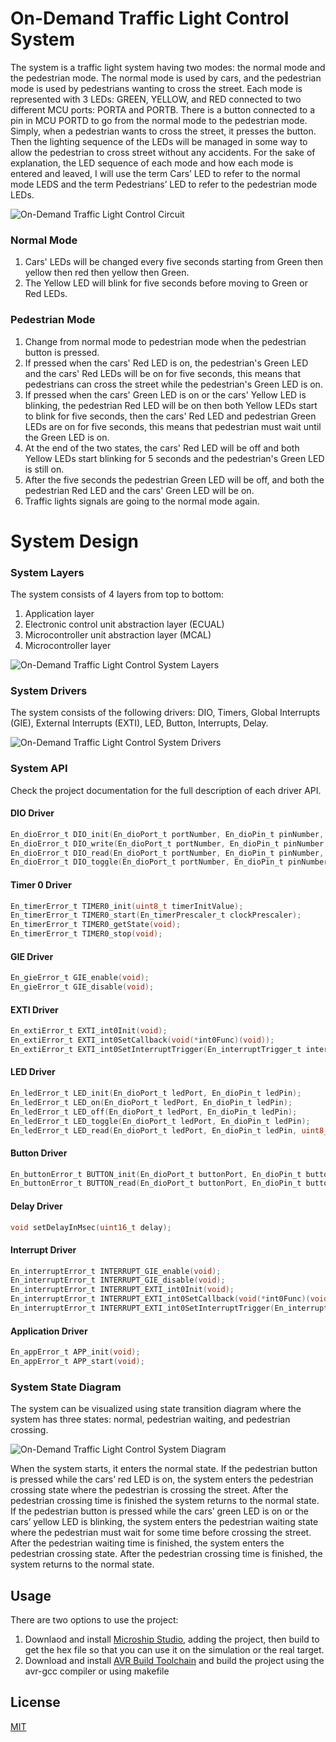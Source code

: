 # On-Demand Traffic Light Control System
The system is a traffic light system having two modes: the normal mode and the pedestrian mode. The normal mode is used by cars, and the pedestrian mode is used by pedestrians wanting to cross the street. Each mode is represented with 3 LEDs: GREEN, YELLOW, and RED connected to two different MCU ports: PORTA and PORTB. There is a button connected to a pin in MCU PORTD to go from the normal mode to the pedestrian mode.  Simply, when a pedestrian wants to cross the street, it presses the button. Then the lighting sequence of the LEDs will be managed in some way to allow the pedestrian to cross street without any accidents.
For the sake of explanation, the LED sequence of each mode and how each mode is entered and leaved, I will use the term Cars’ LED to refer to the normal mode LEDS and the term Pedestrians’ LED to refer to the pedestrian mode LEDs. 

<img src="design.PNG" alt="On-Demand Traffic Light Control Circuit">

### Normal Mode
1.	Cars' LEDs will be changed every five seconds starting from Green then yellow then red then yellow then Green.
2.	The Yellow LED will blink for five seconds before moving to Green or Red LEDs.

### Pedestrian Mode
1.	Change from normal mode to pedestrian mode when the pedestrian button is pressed.
2.	If pressed when the cars' Red LED is on, the pedestrian's Green LED and the cars' Red LEDs will be on for five seconds, this means that pedestrians can cross the street while the pedestrian's Green LED is on.
3.	If pressed when the cars' Green LED is on or the cars' Yellow LED is blinking, the pedestrian Red LED will be on then both Yellow LEDs start to blink for five seconds, then the cars' Red LED and pedestrian Green LEDs are on for five seconds, this means that pedestrian must wait until the Green LED is on.
4.	At the end of the two states, the cars' Red LED will be off and both Yellow LEDs start blinking for 5 seconds and the pedestrian's Green LED is still on.
5.	After the five seconds the pedestrian Green LED will be off, and both the pedestrian Red LED and the cars' Green LED will be on.
6.	Traffic lights signals are going to the normal mode again.

# System Design

### System Layers
The system consists of 4 layers from top to bottom:
1.	Application layer
2.	Electronic control unit abstraction layer (ECUAL)
3.	Microcontroller unit abstraction layer (MCAL)
4.	Microcontroller layer

<img src="system-layers.png" alt="On-Demand Traffic Light Control System Layers">

### System Drivers
The system consists of the following drivers: DIO, Timers, Global Interrupts (GIE), External Interrupts (EXTI), LED, Button, Interrupts, Delay. 

<img src="system-drivers.png" alt="On-Demand Traffic Light Control System Drivers">

### System API
Check the project documentation for the full description of each driver API.
#### DIO Driver
```C
En_dioError_t DIO_init(En_dioPort_t portNumber, En_dioPin_t pinNumber, En_dioDirection_t direction);
En_dioError_t DIO_write(En_dioPort_t portNumber, En_dioPin_t pinNumber, En_dioValue_t value);
En_dioError_t DIO_read(En_dioPort_t portNumber, En_dioPin_t pinNumber, uint8_t* value);
En_dioError_t DIO_toggle(En_dioPort_t portNumber, En_dioPin_t pinNumber);
```
#### Timer 0 Driver
```C
En_timerError_t TIMER0_init(uint8_t timerInitValue);
En_timerError_t TIMER0_start(En_timerPrescaler_t clockPrescaler);
En_timerError_t TIMER0_getState(void);
En_timerError_t TIMER0_stop(void);
```
#### GIE Driver
```C
En_gieError_t GIE_enable(void);
En_gieError_t GIE_disable(void);
```
#### EXTI Driver
```C
En_extiError_t EXTI_int0Init(void);
En_extiError_t EXTI_int0SetCallback(void(*int0Func)(void));
En_extiError_t EXTI_int0SetInterruptTrigger(En_interruptTrigger_t interruptTrigger);

```
#### LED Driver
```C
En_ledError_t LED_init(En_dioPort_t ledPort, En_dioPin_t ledPin);
En_ledError_t LED_on(En_dioPort_t ledPort, En_dioPin_t ledPin);
En_ledError_t LED_off(En_dioPort_t ledPort, En_dioPin_t ledPin);
En_ledError_t LED_toggle(En_dioPort_t ledPort, En_dioPin_t ledPin);
En_ledError_t LED_read(En_dioPort_t ledPort, En_dioPin_t ledPin, uint8_t* data); 
```

#### Button Driver
```C
En_buttonError_t BUTTON_init(En_dioPort_t buttonPort, En_dioPin_t buttonPin);
En_buttonError_t BUTTON_read(En_dioPort_t buttonPort, En_dioPin_t buttonPin, uint8_t* value);
```
#### Delay Driver
```C
void setDelayInMsec(uint16_t delay);
``` 
#### Interrupt Driver
```C
En_interruptError_t INTERRUPT_GIE_enable(void);
En_interruptError_t INTERRUPT_GIE_disable(void);
En_interruptError_t INTERRUPT_EXTI_int0Init(void);
En_interruptError_t INTERRUPT_EXTI_int0SetCallback(void(*int0Func)(void));
En_interruptError_t INTERRUPT_EXTI_int0SetInterruptTrigger(En_interruptTrigger_t interruptTrigger);
```

#### Application Driver
```C
En_appError_t APP_init(void);
En_appError_t APP_start(void);
```

### System State Diagram
The system can be visualized using state transition diagram where the system has three states: normal, pedestrian waiting, and pedestrian crossing. 

<img src="state-machine-diagram.PNG" alt="On-Demand Traffic Light Control System Diagram">

When the system starts, it enters the normal state.
If the pedestrian button is pressed while the cars’ red LED is on, the system enters the pedestrian crossing state where the pedestrian is crossing the street. 
After the pedestrian crossing time is finished the system returns to the normal state. 
If the pedestrian button is pressed while the cars’ green LED is on or the cars’ yellow LED is blinking, the system enters the pedestrian waiting state where the pedestrian must wait for some time before crossing the street. 
After the pedestrian waiting time is finished, the system enters the pedestrian crossing state. After the pedestrian crossing time is finished, the system returns to the normal state.


## Usage
There are two options to use the project:
1. Downlaod and install [Microship Studio](https://www.microchip.com/en-us/tools-resources/develop/microchip-studio), adding the project, then build to get the hex file so that you can use it on the simulation or the real target.
2. Download and install [AVR Build Toolchain](https://tinusaur.com/guides/avr-gcc-toolchain/) and build the project using the avr-gcc compiler or using makefile



## License
[MIT](https://choosealicense.com/licenses/mit/)
